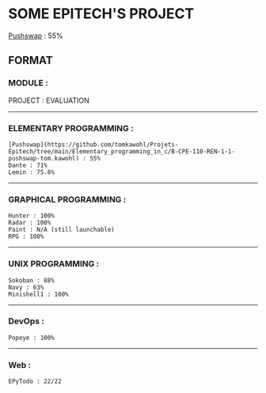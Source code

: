 # SOME EPITECH'S PROJECT

[Pushswap](https://github.com/tomkawohl/Projets-Epitech/tree/main/Elementary_programming_in_c/B-CPE-110-REN-1-1-pushswap-tom.kawohl) : 55%  

## FORMAT
### MODULE :  
PROJECT : EVALUATION  
  
***  
  
### ELEMENTARY PROGRAMMING :  
```  
[Pushswap](https://github.com/tomkawohl/Projets-Epitech/tree/main/Elementary_programming_in_c/B-CPE-110-REN-1-1-pushswap-tom.kawohl) : 55%  
Dante : 71%  
Lemin : 75.8%  
```  
***  
  
### GRAPHICAL PROGRAMMING :  
```  
Hunter : 100%  
Radar : 100%  
Paint : N/A (still launchable)  
RPG : 100%  
```  
***  
  
### UNIX PROGRAMMING :  
```  
Sokoban : 88%  
Navy : 63%  
Minishell1 : 100%  
```  
***
  
### DevOps :  
```  
Popeye : 100%  
```  
***  
  
### Web : 
```  
EPyTodo : 22/22  
```  
  